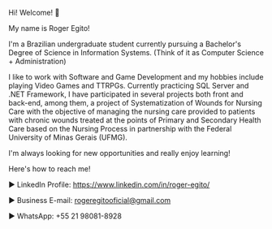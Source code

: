 Hi! Welcome! 👋

My name is Roger Egito!

I'm a Brazilian undergraduate student currently pursuing a Bachelor's Degree of Science in Information Systems. (Think of it as Computer Science + Administration)

I like to work with Software and Game Development and my hobbies include playing Video Games and TTRPGs. Currently practicing SQL Server and .NET Framework, I have participated in several projects both front and back-end, among them, a project of Systematization of Wounds for Nursing Care with the objective of managing the nursing care provided to patients with chronic wounds treated at the points of Primary and Secondary Health Care based on the Nursing Process in partnership with the Federal University of Minas Gerais (UFMG).

I'm always looking for new opportunities and really enjoy learning!


Here's how to reach me! 

► LinkedIn Profile: https://www.linkedin.com/in/roger-egito/

► Business E-mail: rogeregitooficial@gmail.com

► WhatsApp: +55 21 98081-8928

